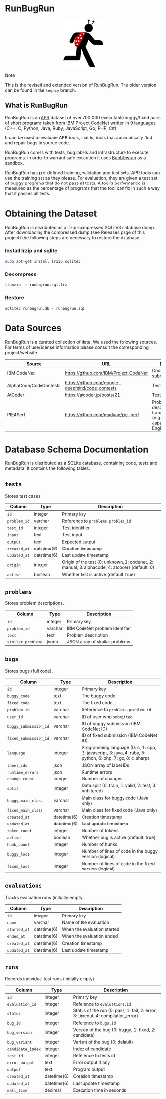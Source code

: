 # RunBugRun
<p align="center">
  <img src="docs/logo.png">
</p>

> [!NOTE]  
> This is the revised and extended version of RunBugRun. The older version can be found in the `legacy` branch.

## What is RunBugRun

RunBugRun is an [APR](http://program-repair.org/) dataset of over 700'000 executable buggy/fixed pairs of short programs taken from [IBM Project CodeNet](https://github.com/IBM/Project_CodeNet) written in 9 languages (C++, C, Python, Java, Ruby, JavaScript, Go, PHP, C#).

It can be used to evaluate APR tools, that is, tools that automatically find and repair bugs in source code.

RunBugRun comes with tests, bug labels and infrastructure to execute programs. In order to warrant safe execution it uses [Bubblewrap](https://github.com/containers/bubblewrap) as a sandbox.

RunBugRun has pre-defined training, validation and test sets. APR tools can use the training set as they please. For evaluation, they are given a test set of buggy programs that do not pass all tests. A tool's performance is measured as the percentage of programs that the tool can fix in such a way that it passes all tests.


# Obtaining the Dataset

RunBugRun is distributed as a lrzip-compressed SQLite3 database dump. After downloading the compressed dump (see Releases page of this project) the following steps are necessary to restore the database.

### Install lrzip and sqlite

```bash
sudo apt-get install lrzip sqlite3
```

### Decompress

```bash
lrunzip -z runbugrun.sql.lrz
```

### Restore

```bash
sqlite3 runbugrun.db < runbugrun.sql
```

# Data Sources

RunBugRun is a curated collection of data.
We used the following sources. For terms of use/license information please consult the corresponding project/website.

| Source | URL | Data |
|--------|------|--------|
| IBM CodeNet|  https://github.com/IBM/Project_CodeNet | Code submissions |
| AlphaCode/CodeContests | https://github.com/google-deepmind/code_contests | Tests |
| AtCoder | https://atcoder.jp/posts/21 | Tests |
| PIE4Perf |  https://github.com/madaan/pie-perf| Problem description translations (e.g., Japanese to English) |

# Database Schema Documentation

RunBugRun is distributed as a SQLite database, containing code, tests and metadata. It contains the following tables:

## `tests`
Stores test cases.

| Column | Type | Description |
|--------|------------|-------------|
| `id` | integer | Primary key |
| `problem_id` | varchar | Reference to `problems.problem_id` |
| `test_id` | integer | Test identifier |
| `input` | text | Test input  |
| `output` | text | Expected output  |
| `created_at` | datetime(6) | Creation timestamp |
| `updated_at` | datetime(6) | Last update timestamp |
| `origin` | integer | Origin of the test (0: unknown, 1: codenet, 2: manual, 3: alphacode, 4: atcoder) (default: 0) |
| `active` | boolean | Whether test is active (default: true) |

## `problems`
Stores problem descriptions.

| Column | Type | Description |
|--------|--------|-------------|
| `id` | integer | Primary key |
| `problem_id` | varchar | IBM CodeNet problem identifier  |
| `text` | text | Problem description  |
| `similar_problems` | jsonb | JSON array of similar problems  |

## `bugs`
Stores bugs (full code).

| Column | Type | Description |
|--------|------------|-------------|
| `id` | integer | Primary key |
| `buggy_code` | text | The buggy code |
| `fixed_code` | text | The fixed code |
| `problem_id` | varchar | Reference to `problems.problem_id` |
| `user_id` | varchar | ID of user who `submitted` |
| `buggy_submission_id` | varchar | ID of buggy submission (IBM CodeNet ID) |
| `fixed_submission_id` | varchar | ID of fixed submission (IBM CodeNet ID) |
| `language` | integer | Programming language (0: c, 1: cpp, 2: javascript, 3: java, 4: ruby, 5: python, 6: php, 7: go, 8: c_sharp) |
| `label_ids` | json | JSON array of label IDs  |
| `runtime_errors` | json | Runtime errors  |
| `change_count` | integer | Number of changes  |
| `split` | integer | Data split (0: train, 1: valid, 2: test, 3: unfiltered)  |
| `buggy_main_class` | varchar | Main class for buggy code (Java only) |
| `fixed_main_class` | varchar | Main class for fixed code (Java only) |
| `created_at` | datetime(6) | Creation timestamp |
| `updated_at` | datetime(6) | Last update timestamp |
| `token_count` | integer | Number of tokens  |
| `active` | boolean | Whether bug is active (default: true) |
| `hunk_count` | integer | Number of hunks  |
| `buggy_locs` | integer | Number of lines of code in the buggy version (logical)  |
| `fixed_locs` | integer | Number of lines of code in the fixed version (logical)  |


## `evaluations`
Tracks evaluation runs (initially empty).

| Column | Type | Description |
|--------|------------|-------------|
| `id` | integer | Primary key |
| `name` | varchar | Name of the evaluation |
| `started_at` | datetime(6) | When the evaluation started |
| `ended_at` | datetime(6) | When the evaluation ended  |
| `created_at` | datetime(6) | Creation timestamp |
| `updated_at` | datetime(6) | Last update timestamp |

## `runs`
Records individual test runs (initially empty).

| Column | Type | Description |
|--------|------------|-------------|
| `id` | integer | Primary key |
| `evaluation_id` | integer | Reference to `evaluations.id` |
| `status` | integer | Status of the run (0: pass, 1: fail, 2: error, 3: timeout, 4: compilation_error) |
| `bug_id` | integer | Reference to `bugs.id` |
| `bug_version` | integer | Version of the bug (0: buggy, 1: fixed, 2: candidate) |
| `bug_variant` | integer | Variant of the bug (0: default) |
| `candidate_index` | integer | Index of candidate  |
| `test_id` | integer | Reference to tests.id |
| `error_output` | text | Error output if any  |
| `output` | text | Program output  |
| `created_at` | datetime(6) | Creation timestamp |
| `updated_at` | datetime(6) | Last update timestamp |
| `wall_time` | decimal | Execution time in seconds  |